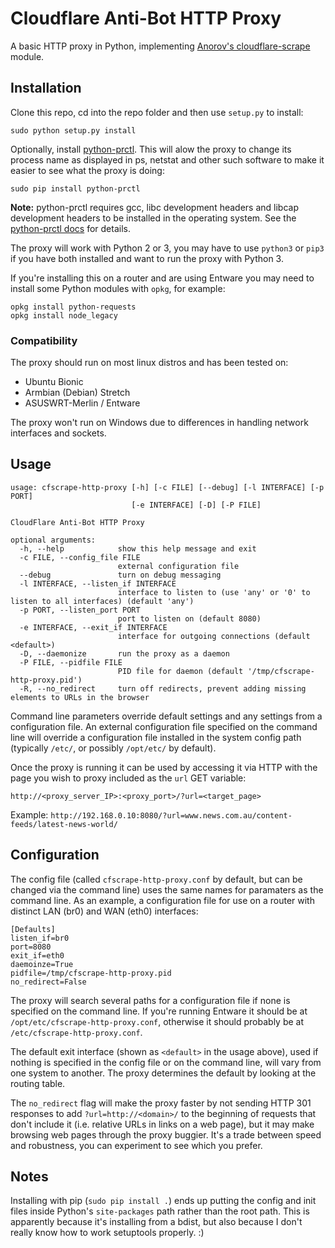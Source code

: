 # Cloudflare Anti-Bot HTTP Proxy
A basic HTTP proxy in Python, implementing [Anorov's cloudflare-scrape][cloudflare-scrape] module.

## Installation
Clone this repo, cd into the repo folder and then use `setup.py` to install:

```
sudo python setup.py install
```

Optionally, install [python-prctl][python-prctl]. This will alow the proxy to change its process name as displayed in ps, netstat and other such software to make it easier to see what the proxy is doing:

```
sudo pip install python-prctl
```

**Note:** python-prctl requires gcc, libc development headers and libcap development headers to be installed in the operating system. See the [python-prctl docs][python-prctl-docs] for details.

The proxy will work with Python 2 or 3, you may have to use `python3` or `pip3` if you have both installed and want to run the proxy with 
Python 3.

If you're installing this on a router and are using Entware you may need to install some Python modules with `opkg`, for example:
```
opkg install python-requests
opkg install node_legacy
```

### Compatibility
The proxy should run on most linux distros and has been tested on:

- Ubuntu Bionic
- Armbian (Debian) Stretch
- ASUSWRT-Merlin / Entware

The proxy won't run on Windows due to differences in handling network interfaces and sockets.

## Usage
```
usage: cfscrape-http-proxy [-h] [-c FILE] [--debug] [-l INTERFACE] [-p PORT]
                           [-e INTERFACE] [-D] [-P FILE]

CloudFlare Anti-Bot HTTP Proxy

optional arguments:
  -h, --help            show this help message and exit
  -c FILE, --config_file FILE
                        external configuration file
  --debug               turn on debug messaging
  -l INTERFACE, --listen_if INTERFACE
                        interface to listen to (use 'any' or '0' to listen to all interfaces) (default 'any')
  -p PORT, --listen_port PORT
                        port to listen on (default 8080)
  -e INTERFACE, --exit_if INTERFACE
                        interface for outgoing connections (default <default>)
  -D, --daemonize       run the proxy as a daemon
  -P FILE, --pidfile FILE
                        PID file for daemon (default '/tmp/cfscrape-http-proxy.pid')
  -R, --no_redirect     turn off redirects, prevent adding missing elements to URLs in the browser

```
Command line parameters override default settings and any settings from a configuration file. An external configuration file specified on the command line will override a configuration file installed in the system config path (typically `/etc/`, or possibly `/opt/etc/` by default).

Once the proxy is running it can be used by accessing it via HTTP with the page you wish to proxy included as the `url` GET variable:
```
http://<proxy_server_IP>:<proxy_port>/?url=<target_page>
```

Example: `http://192.168.0.10:8080/?url=www.news.com.au/content-feeds/latest-news-world/`

## Configuration
The config file (called `cfscrape-http-proxy.conf` by default, but can be changed via the command line) uses the same names for paramaters as the command line. As an example, a configuration file for use on a router with distinct LAN (br0) and WAN (eth0) interfaces:

```
[Defaults]
listen_if=br0
port=8080
exit_if=eth0
daemoinze=True
pidfile=/tmp/cfscrape-http-proxy.pid
no_redirect=False
```

The proxy will search several paths for a configuration file if none is specified on the command line. If you're running Entware it should be at `/opt/etc/cfscrape-http-proxy.conf`, otherwise it should probably be at `/etc/cfscrape-http-proxy.conf`.

The default exit interface (shown as `<default>` in the usage above), used if nothing is specified in the config file or on the command line, will vary from one system to another. The proxy determines the default by looking at the routing table.

The `no_redirect` flag will make the proxy faster by not sending HTTP 301 responses to add `?url=http://<domain>/` to the beginning of requests that don't include it (i.e. relative URLs in links on a web page), but it may make browsing web pages through the proxy buggier. It's a trade between speed and robustness, you can experiment to see which you prefer.

## Notes
Installing with pip (`sudo pip install .`) ends up putting the config and init files inside Python's `site-packages` path rather than the root path. This is apparently because it's installing from a bdist, but also because I don't really know how to work setuptools properly. :)

[cloudflare-scrape]: https://github.com/Anorov/cloudflare-scrape
[python-prctl]: https://github.com/seveas/python-prctl
[python-prctl-docs]: https://pythonhosted.org/python-prctl/
